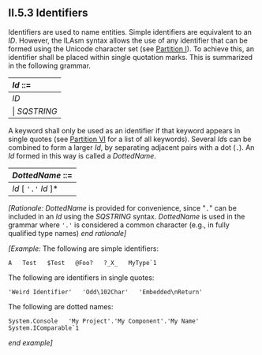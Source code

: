## II.5.3 Identifiers

Identifiers are used to name entities. Simple identifiers are equivalent to an _ID_. However, the ILAsm syntax allows the use of any identifier that can be formed using the Unicode character set (see [Partition I](#todo-missing-hyperlink)). To achieve this, an identifier shall be placed within single quotation marks. This is summarized in the following grammar.

 | _Id_ ::=
 |:----
 | _ID_
 | \| _SQSTRING_

A keyword shall only be used as an identifier if that keyword appears in single quotes (see [Partition VI](#todo-missing-hyperlink) for a list of all keywords). Several *Id*s can be combined to form a larger _Id_, by separating adjacent pairs with a dot (`.`). An _Id_ formed in this way is called a _DottedName_.

 | _DottedName_ ::=
 |:----
 | _Id_ [ `'.'` _Id_ ]*
 
_[Rationale:_ _DottedName_ is provided for convenience, since "`.`" can be included in an _Id_ using the _SQSTRING_ syntax. _DottedName_ is used in the grammar where `'.'` is considered a common character (e.g., in fully qualified type names) _end rationale]_

_[Example:_ The following are simple identifiers:

 ```
 A   Test   $Test   @Foo?   ?_X_   MyType`1
 ```

The following are identifiers in single quotes:

 ```
 'Weird Identifier'   'Odd\102Char'   'Embedded\nReturn'
 ```

The following are dotted names:

 ```
 System.Console   'My Project'.'My Component'.'My Name'   System.IComparable`1
 ```

_end example]_
